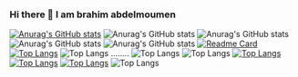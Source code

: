 ### Hi there 👋 I am brahim abdelmoumen
[![Anurag's GitHub stats](https://github-readme-stats.vercel.app/api?username=slyvalomas
)](https://github.com/slyvalomas/github-readme-stats)
![Anurag's GitHub stats](https://github-readme-stats.vercel.app/api?username=slyvalomas&hide=contribs,prs)
![Anurag's GitHub stats](https://github-readme-stats.vercel.app/api?username=slyvalomas&show=reviews,discussions_started,discussions_answered,prs_merged,prs_merged_percentage)
![Anurag's GitHub stats](https://github-readme-stats.vercel.app/api?username=slyvalomas&show_icons=true)
![Anurag's GitHub stats](https://github-readme-stats.vercel.app/api?username=slyvalomas&show_icons=true&theme=radical)
[![Readme Card](https://github-readme-stats.vercel.app/api/pin/?username=slyvalomas&repo=social-media-dashboard)](https://github.com/anuraghazra/github-readme-stats)
[![Top Langs](https://github-readme-stats.vercel.app/api/top-langs/?username=slyvalomas)](https://github.com/anuraghazra/github-readme-stats)
![Top Langs](https://github-readme-stats.vercel.app/api/top-langs/?username=slyvalomas&exclude_repo=github-readme-stats,anuraghazra.github.io)
........
![Top Langs](https://github-readme-stats.vercel.app/api/top-langs/?username=slyvalomas&langs_count=8)
![Top Langs](https://github-readme-stats.vercel.app/api/top-langs/?username=slyvalomas&layout=compact)
[![Top Langs](https://github-readme-stats.vercel.app/api/top-langs/?username=slyvalomas&layout=donut)](https://github.com/anuraghazra/github-readme-stats)
[![Top Langs](https://github-readme-stats.vercel.app/api/top-langs/?username=slyvalomas&layout=donut-vertical)](https://github.com/anuraghazra/github-readme-stats)
[![Top Langs](https://github-readme-stats.vercel.app/api/top-langs/?username=slyvalomas&layout=pie)](https://github.com/anuraghazra/github-readme-stats)
![Top Langs](https://github-readme-stats.vercel.app/api/top-langs/?username=slyvalomas&hide_progress=true)
